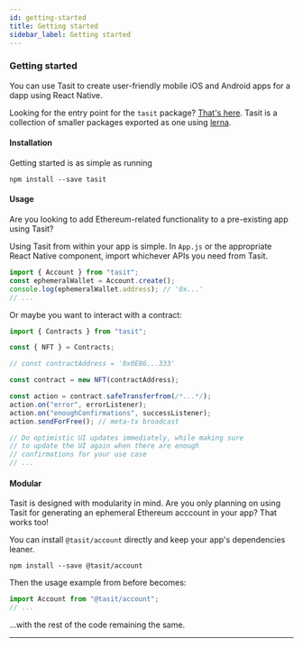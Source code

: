 ```yaml
---
id: getting-started
title: Getting started
sidebar_label: Getting started
---
```


### Getting started

You can use Tasit to create user-friendly mobile iOS and Android apps for a dapp using React Native.

Looking for the entry point for the `tasit` package? [That's here](https://github.com/tasitlabs/tasit-sdk/tree/develop/packages/sdk). Tasit is a collection of smaller packages exported as one using [lerna](https://lerna.js.org/).

#### Installation

Getting started is as simple as running

`npm install --save tasit`

#### Usage

Are you looking to add Ethereum-related functionality to a pre-existing app using Tasit?

Using Tasit from within your app is simple.
In `App.js` or the appropriate React Native component, import whichever APIs you need from Tasit.

```javascript
import { Account } from "tasit";
const ephemeralWallet = Account.create();
console.log(ephemeralWallet.address); // '0x...'
// ...
```

Or maybe you want to interact with a contract:

```javascript
import { Contracts } from "tasit";

const { NFT } = Contracts;

// const contractAddress = '0x0E86...333'

const contract = new NFT(contractAddress);

const action = contract.safeTransferfrom(/*...*/);
action.on("error", errorListener);
action.on("enoughConfirmations", successListener);
action.sendForFree(); // meta-tx broadcast

// Do optimistic UI updates immediately, while making sure
// to update the UI again when there are enough
// confirmations for your use case
// ...
```

#### Modular

Tasit is designed with modularity in mind. Are you only planning on using Tasit for generating an ephemeral Ethereum acccount in your app? That works too!

You can install `@tasit/account` directly and keep your app's dependencies leaner.

```
npm install --save @tasit/account
```

Then the usage example from before becomes:

```javascript
import Account from "@tasit/account";
// ...
```

...with the rest of the code remaining the same.

---

